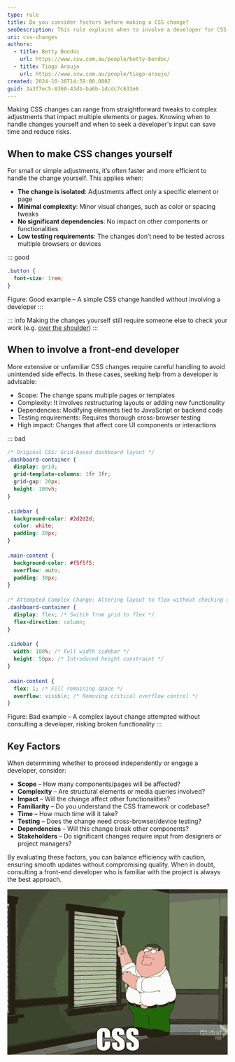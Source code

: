 ```yaml
---
type: rule
title: Do you consider factors before making a CSS change?
seoDescription: This rule explains when to involve a developer for CSS changes and when to make small changes yourself
uri: css-changes
authors:
  - title: Betty Bondoc
    url: https://www.ssw.com.au/people/betty-bondoc/
  - title: Tiago Araujo
    url: https://www.ssw.com.au/people/tiago-araujo/
created: 2024-10-30T14:59:00.000Z
guid: 3a3f7ec5-8360-43db-ba6b-1dcdc7c633e6
---
```

Making CSS changes can range from straightforward tweaks to complex adjustments that impact multiple elements or pages. Knowing when to handle changes yourself and when to seek a developer's input can save time and reduce risks.

<!--endintro-->

## When to make CSS changes yourself

For small or simple adjustments, it’s often faster and more efficient to handle the change yourself. This applies when:

* **The change is isolated**: Adjustments affect only a specific element or page
* **Minimal complexity**: Minor visual changes, such as color or spacing tweaks
* **No significant dependencies**: No impact on other components or functionalities
* **Low testing requirements**: The changes don’t need to be tested across multiple browsers or devices


::: good  
```css
.button {
  font-size: 1rem;
}
```
Figure: Good example – A simple CSS change handled without involving a developer
:::

::: info
Making the changes yourself still require someone else to check your work (e.g. [over the shoulder](https://www.ssw.com.au/rules/over-the-shoulder/))
:::

## When to involve a front-end developer

More extensive or unfamiliar CSS changes require careful handling to avoid unintended side effects. In these cases, seeking help from a developer is advisable:

- Scope: The change spans multiple pages or templates
- Complexity: It involves restructuring layouts or adding new functionality
- Dependencies: Modifying elements tied to JavaScript or backend code
- Testing requirements: Requires thorough cross-browser testing
- High impact: Changes that affect core UI components or interactions


::: bad  
```css
/* Original CSS: Grid-based dashboard layout */
.dashboard-container {
  display: grid;
  grid-template-columns: 1fr 3fr;
  grid-gap: 20px;
  height: 100vh;
}

.sidebar {
  background-color: #2d2d2d;
  color: white;
  padding: 20px;
}

.main-content {
  background-color: #f5f5f5;
  overflow: auto;
  padding: 30px;
}

/* Attempted Complex Change: Altering layout to flex without checking dependencies */
.dashboard-container {
  display: flex; /* Switch from grid to flex */
  flex-direction: column;
}

.sidebar {
  width: 100%; /* Full width sidebar */
  height: 50px; /* Introduced height constraint */
}

.main-content {
  flex: 1; /* Fill remaining space */
  overflow: visible; /* Removing critical overflow control */
}
```
Figure: Bad example – A complex layout change attempted without consulting a developer, risking broken functionality
:::


## Key Factors
When determining whether to proceed independently or engage a developer, consider:

- **Scope** – How many components/pages will be affected?
- **Complexity** – Are structural elements or media queries involved?
- **Impact** – Will the change affect other functionalities?
- **Familiarity** – Do you understand the CSS framework or codebase?
- **Time** – How much time will it take?
- **Testing** – Does the change need cross-browser/device testing?
- **Dependencies** – Will this change break other components?
- **Stakeholders** – Do significant changes require input from designers or project managers?

By evaluating these factors, you can balance efficiency with caution, ensuring smooth updates without compromising quality. When in doubt, consulting a front-end developer who is familiar with the project is always the best approach.

![Figure: Working with CSS](working-with-css.gif)
